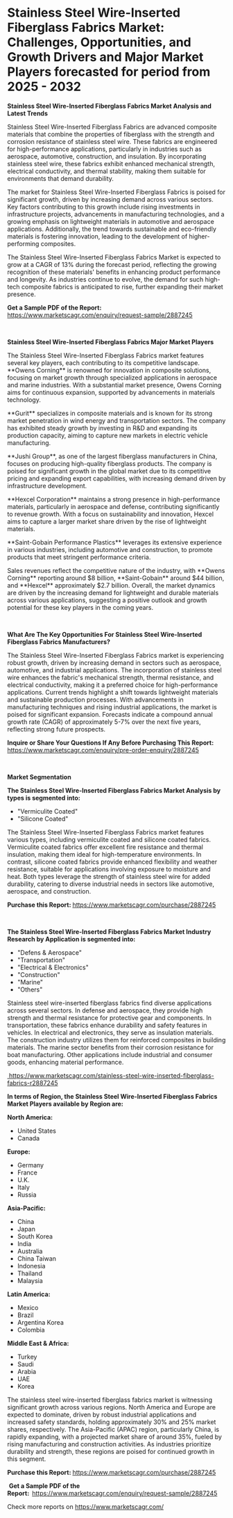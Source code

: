 <p><h1>Stainless Steel Wire-Inserted Fiberglass Fabrics Market: Challenges, Opportunities, and Growth Drivers and Major Market Players forecasted for period from 2025 - 2032</h1></p><p><strong>Stainless Steel Wire-Inserted Fiberglass Fabrics Market Analysis and Latest Trends</strong></p>
<p><p>Stainless Steel Wire-Inserted Fiberglass Fabrics are advanced composite materials that combine the properties of fiberglass with the strength and corrosion resistance of stainless steel wire. These fabrics are engineered for high-performance applications, particularly in industries such as aerospace, automotive, construction, and insulation. By incorporating stainless steel wire, these fabrics exhibit enhanced mechanical strength, electrical conductivity, and thermal stability, making them suitable for environments that demand durability.</p><p>The market for Stainless Steel Wire-Inserted Fiberglass Fabrics is poised for significant growth, driven by increasing demand across various sectors. Key factors contributing to this growth include rising investments in infrastructure projects, advancements in manufacturing technologies, and a growing emphasis on lightweight materials in automotive and aerospace applications. Additionally, the trend towards sustainable and eco-friendly materials is fostering innovation, leading to the development of higher-performing composites.</p><p>The Stainless Steel Wire-Inserted Fiberglass Fabrics Market is expected to grow at a CAGR of 13% during the forecast period, reflecting the growing recognition of these materials' benefits in enhancing product performance and longevity. As industries continue to evolve, the demand for such high-tech composite fabrics is anticipated to rise, further expanding their market presence.</p></p>
<p><strong>Get a Sample PDF of the Report:&nbsp;</strong> <a href="https://www.marketscagr.com/enquiry/request-sample/2887245?utm_campaign=3175&utm_medium=2&utm_source=Github&utm_content=ia&utm_term=14032025&utm_id=stainless-steel-wire-inserted-fiberglass-fabrics">https://www.marketscagr.com/enquiry/request-sample/2887245</a></p>
<p>&nbsp;</p>
<p><strong>Stainless Steel Wire-Inserted Fiberglass Fabrics Major Market Players</strong></p>
<p><p>The Stainless Steel Wire-Inserted Fiberglass Fabrics market features several key players, each contributing to its competitive landscape. **Owens Corning** is renowned for innovation in composite solutions, focusing on market growth through specialized applications in aerospace and marine industries. With a substantial market presence, Owens Corning aims for continuous expansion, supported by advancements in materials technology.</p><p>**Gurit** specializes in composite materials and is known for its strong market penetration in wind energy and transportation sectors. The company has exhibited steady growth by investing in R&D and expanding its production capacity, aiming to capture new markets in electric vehicle manufacturing.</p><p>**Jushi Group**, as one of the largest fiberglass manufacturers in China, focuses on producing high-quality fiberglass products. The company is poised for significant growth in the global market due to its competitive pricing and expanding export capabilities, with increasing demand driven by infrastructure development.</p><p>**Hexcel Corporation** maintains a strong presence in high-performance materials, particularly in aerospace and defense, contributing significantly to revenue growth. With a focus on sustainability and innovation, Hexcel aims to capture a larger market share driven by the rise of lightweight materials.</p><p>**Saint-Gobain Performance Plastics** leverages its extensive experience in various industries, including automotive and construction, to promote products that meet stringent performance criteria. </p><p>Sales revenues reflect the competitive nature of the industry, with **Owens Corning** reporting around $8 billion, **Saint-Gobain** around $44 billion, and **Hexcel** approximately $2.7 billion. Overall, the market dynamics are driven by the increasing demand for lightweight and durable materials across various applications, suggesting a positive outlook and growth potential for these key players in the coming years.</p></p>
<p>&nbsp;</p>
<p><strong>What Are The Key Opportunities For Stainless Steel Wire-Inserted Fiberglass Fabrics Manufacturers?</strong></p>
<p><p>The Stainless Steel Wire-Inserted Fiberglass Fabrics market is experiencing robust growth, driven by increasing demand in sectors such as aerospace, automotive, and industrial applications. The incorporation of stainless steel wire enhances the fabric's mechanical strength, thermal resistance, and electrical conductivity, making it a preferred choice for high-performance applications. Current trends highlight a shift towards lightweight materials and sustainable production processes. With advancements in manufacturing techniques and rising industrial applications, the market is poised for significant expansion. Forecasts indicate a compound annual growth rate (CAGR) of approximately 5-7% over the next five years, reflecting strong future prospects.</p></p>
<p><strong>Inquire or Share Your Questions If Any Before Purchasing This Report:</strong> <a href="https://www.marketscagr.com/enquiry/pre-order-enquiry/2887245?utm_campaign=3175&utm_medium=2&utm_source=Github&utm_content=ia&utm_term=14032025&utm_id=stainless-steel-wire-inserted-fiberglass-fabrics">https://www.marketscagr.com/enquiry/pre-order-enquiry/2887245</a></p>
<p>&nbsp;</p>
<p><strong>Market Segmentation</strong></p>
<p><strong>The Stainless Steel Wire-Inserted Fiberglass Fabrics Market Analysis by types is segmented into:</strong></p>
<p><ul><li>"Vermiculite Coated"</li><li>"Silicone Coated"</li></ul></p>
<p><p>The Stainless Steel Wire-Inserted Fiberglass Fabrics market features various types, including vermiculite coated and silicone coated fabrics. Vermiculite coated fabrics offer excellent fire resistance and thermal insulation, making them ideal for high-temperature environments. In contrast, silicone coated fabrics provide enhanced flexibility and weather resistance, suitable for applications involving exposure to moisture and heat. Both types leverage the strength of stainless steel wire for added durability, catering to diverse industrial needs in sectors like automotive, aerospace, and construction.</p></p>
<p><strong>Purchase this Report:&nbsp;</strong><a href="https://www.marketscagr.com/purchase/2887245?utm_campaign=3175&utm_medium=2&utm_source=Github&utm_content=ia&utm_term=14032025&utm_id=stainless-steel-wire-inserted-fiberglass-fabrics">https://www.marketscagr.com/purchase/2887245</a></p>
<p>&nbsp;</p>
<p><strong>The Stainless Steel Wire-Inserted Fiberglass Fabrics Market Industry Research by Application is segmented into:</strong></p>
<p><ul><li>"Defens & Aerospace"</li><li>"Transportation"</li><li>"Electrical & Electronics"</li><li>"Construction"</li><li>"Marine"</li><li>"Others"</li></ul></p>
<p><p>Stainless steel wire-inserted fiberglass fabrics find diverse applications across several sectors. In defense and aerospace, they provide high strength and thermal resistance for protective gear and components. In transportation, these fabrics enhance durability and safety features in vehicles. In electrical and electronics, they serve as insulation materials. The construction industry utilizes them for reinforced composites in building materials. The marine sector benefits from their corrosion resistance for boat manufacturing. Other applications include industrial and consumer goods, enhancing material performance.</p></p>
<p><a href="https://www.marketscagr.com/stainless-steel-wire-inserted-fiberglass-fabrics-r2887245?utm_campaign=3175&utm_medium=2&utm_source=Github&utm_content=ia&utm_term=14032025&utm_id=stainless-steel-wire-inserted-fiberglass-fabrics">&nbsp;https://www.marketscagr.com/stainless-steel-wire-inserted-fiberglass-fabrics-r2887245</a></p>
<p><strong>In terms of Region, the Stainless Steel Wire-Inserted Fiberglass Fabrics Market Players available by Region are:</strong></p>
<p>
    <p> <strong> North America: </strong>
        <ul>
            <li>United States</li>
            <li>Canada</li>
        </ul>
        </p> 
    <p> <strong> Europe: </strong>
        <ul>
            <li>Germany</li>
            <li>France</li>
            <li>U.K.</li>
            <li>Italy</li>
            <li>Russia</li>
        </ul>
        </p> 
    <p> <strong> Asia-Pacific: </strong>
        <ul>
            <li>China</li>
            <li>Japan</li>
            <li>South Korea</li>
            <li>India</li>
            <li>Australia</li>
            <li>China Taiwan</li>
            <li>Indonesia</li>
            <li>Thailand</li>
            <li>Malaysia</li>
        </ul>
        </p> 
    <p> <strong> Latin America: </strong>
        <ul>
            <li>Mexico</li>
            <li>Brazil</li>
            <li>Argentina Korea</li>
            <li>Colombia</li>
        </ul>
        </p> 
    <p> <strong> Middle East & Africa: </strong>
        <ul>
            <li>Turkey</li>
            <li>Saudi</li>
            <li>Arabia</li>
            <li>UAE</li>
            <li>Korea</li>
        </ul>
    </p>
    </p>
<p><p>The stainless steel wire-inserted fiberglass fabrics market is witnessing significant growth across various regions. North America and Europe are expected to dominate, driven by robust industrial applications and increased safety standards, holding approximately 30% and 25% market shares, respectively. The Asia-Pacific (APAC) region, particularly China, is rapidly expanding, with a projected market share of around 35%, fueled by rising manufacturing and construction activities. As industries prioritize durability and strength, these regions are poised for continued growth in this segment.</p></p>
<p><strong>Purchase this Report: </strong><a href="https://www.marketscagr.com/purchase/2887245?utm_campaign=3175&utm_medium=2&utm_source=Github&utm_content=ia&utm_term=14032025&utm_id=stainless-steel-wire-inserted-fiberglass-fabrics">https://www.marketscagr.com/purchase/2887245</a></p>
<p>&nbsp;<strong>Get a Sample PDF of the Report:&nbsp;&nbsp;</strong><a href="https://www.marketscagr.com/enquiry/request-sample/2887245?utm_campaign=3175&utm_medium=2&utm_source=Github&utm_content=ia&utm_term=14032025&utm_id=stainless-steel-wire-inserted-fiberglass-fabrics">https://www.marketscagr.com/enquiry/request-sample/2887245</a></p>
<p><strong></strong></p>
<p>Check more reports on <a href="https://www.marketscagr.com/?utm_campaign=3175&utm_medium=2&utm_source=Github&utm_content=ia&utm_term=14032025&utm_id=stainless-steel-wire-inserted-fiberglass-fabrics">https://www.marketscagr.com/</a></p>
